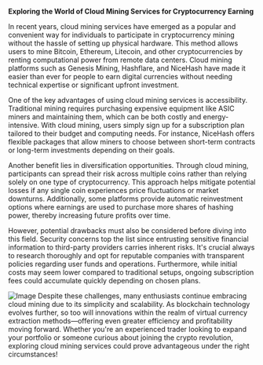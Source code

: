 **Exploring the World of Cloud Mining Services for Cryptocurrency Earning**

In recent years, cloud mining services have emerged as a popular and convenient way for individuals to participate in cryptocurrency mining without the hassle of setting up physical hardware. This method allows users to mine Bitcoin, Ethereum, Litecoin, and other cryptocurrencies by renting computational power from remote data centers. Cloud mining platforms such as Genesis Mining, Hashflare, and NiceHash have made it easier than ever for people to earn digital currencies without needing technical expertise or significant upfront investment.

One of the key advantages of using cloud mining services is accessibility. Traditional mining requires purchasing expensive equipment like ASIC miners and maintaining them, which can be both costly and energy-intensive. With cloud mining, users simply sign up for a subscription plan tailored to their budget and computing needs. For instance, NiceHash offers flexible packages that allow miners to choose between short-term contracts or long-term investments depending on their goals.

Another benefit lies in diversification opportunities. Through cloud mining, participants can spread their risk across multiple coins rather than relying solely on one type of cryptocurrency. This approach helps mitigate potential losses if any single coin experiences price fluctuations or market downturns. Additionally, some platforms provide automatic reinvestment options where earnings are used to purchase more shares of hashing power, thereby increasing future profits over time.

However, potential drawbacks must also be considered before diving into this field. Security concerns top the list since entrusting sensitive financial information to third-party providers carries inherent risks. It's crucial always to research thoroughly and opt for reputable companies with transparent policies regarding user funds and operations. Furthermore, while initial costs may seem lower compared to traditional setups, ongoing subscription fees could accumulate quickly depending on chosen plans.


![Image](https://github.com/user-attachments/assets/31692037-0104-4703-abd1-696b6a7dd41b)
Despite these challenges, many enthusiasts continue embracing cloud mining due to its simplicity and scalability. As blockchain technology evolves further, so too will innovations within the realm of virtual currency extraction methods—offering even greater efficiency and profitability moving forward. Whether you're an experienced trader looking to expand your portfolio or someone curious about joining the crypto revolution, exploring cloud mining services could prove advantageous under the right circumstances!
